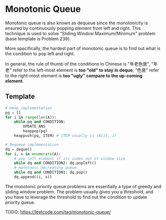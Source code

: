 # Monotonic Queue

Monotonic queue is also known as dequeue since the monotonicity is ensured by continuously popping element from left and right.
This technique is used to solve "Sliding Window Maximum/Minimum" problem (base template is Problem 239).

More specifically, the hardest part of monotonic queue is to find out what is the condition to pop left and right.

In general, the rule of thumb of the conditions in Chinese is "年老色衰", "年老" refer to the left-most element is **too "old" to stay in deque**;
"色衰" refer to the right-most element is **too "ugly" compare to the up-coming element**.

## Template

``` py
# Heap implementation
pq = []
for i in range(len(A)):
    while pq and CONDITION:
        UPDATE_ANS
        heappop(pq)
    heappush(pq, ITEM) # ITEM usually is (A[i], i)
```

``` py
# Dequeue implementation
dq = deque()
for i, x in enumerate(A):
    # pop left element if its index out of window size
    while dq and CONDITION2: dq.popleft()
    # monotonic decreasing queue
    while dq and CONDITION1: dq.pop()
    dq.append((i, x))
```

The monotonic priority queue problems are essentially a type of greedy and sliding window problem.
The problem usually gives you a threshold, and you have to leverage the threshold to find out the condition to update priority queue.

TODO: https://leetcode.com/tag/monotonic-queue/